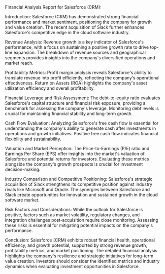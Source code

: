 Financial Analysis Report for Salesforce (CRM):

Introduction:
Salesforce (CRM) has demonstrated strong financial performance and market sentiment, positioning the company for growth and value creation. The recent acquisition of Slack further enhances Salesforce's competitive edge in the cloud software industry.

Revenue Analysis:
Revenue growth is a key indicator of Salesforce's performance, with a focus on sustaining a positive growth rate to drive top-line expansion. The breakdown of revenue sources and geographical segments provides insights into the company's diversified operations and market reach.

Profitability Metrics:
Profit margin analysis reveals Salesforce's ability to translate revenue into profit efficiently, reflecting the company's operational effectiveness. Return on Assets (ROA) highlights the company's asset utilization efficiency and overall profitability.

Financial Leverage and Risk Assessment:
The debt-to-equity ratio evaluates Salesforce's capital structure and financial risk exposure, providing a benchmark for assessing the company's leverage. Monitoring debt levels is crucial for maintaining financial stability and long-term growth.

Cash Flow Evaluation:
Analyzing Salesforce's free cash flow is essential for understanding the company's ability to generate cash after investments in operations and growth initiatives. Positive free cash flow indicates financial flexibility and sustainability.

Valuation and Market Perception:
The Price-to-Earnings (P/E) ratio and Earnings Per Share (EPS) offer insights into the market's valuation of Salesforce and potential returns for investors. Evaluating these metrics alongside the company's growth prospects is crucial for investment decision-making.

Industry Comparison and Competitive Positioning:
Salesforce's strategic acquisition of Slack strengthens its competitive position against industry rivals like Microsoft and Oracle. The synergies between Salesforce and Slack create opportunities for innovation and sustained growth in the cloud software market.

Risk Factors and Considerations:
While the outlook for Salesforce is positive, factors such as market volatility, regulatory changes, and integration challenges post-acquisition require close monitoring. Assessing these risks is essential for mitigating potential impacts on the company's performance.

Conclusion:
Salesforce (CRM) exhibits robust financial health, operational efficiency, and growth potential, supported by strong revenue growth, profitability metrics, and market positioning. The detailed financial analysis highlights the company's resilience and strategic initiatives for long-term value creation. Investors should consider the identified metrics and industry dynamics when evaluating investment opportunities in Salesforce.

[6month_price_left]: $XX.XX
[12month_price_left]: $XX.XX